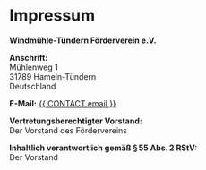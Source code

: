 # Impressum

<script setup>
import { CONTACT } from './.vitepress/variables'
</script>

**Windmühle-Tündern Förderverein e.V.**

**Anschrift:**  
Mühlenweg 1  
31789 Hameln-Tündern  
Deutschland

**E-Mail:**
<a href="mailto:{{ CONTACT.email }}">{{ CONTACT.email }}</a>

**Vertretungsberechtigter Vorstand:**  
Der Vorstand des Fördervereins

**Inhaltlich verantwortlich gemäß § 55 Abs. 2 RStV:**  
Der Vorstand
